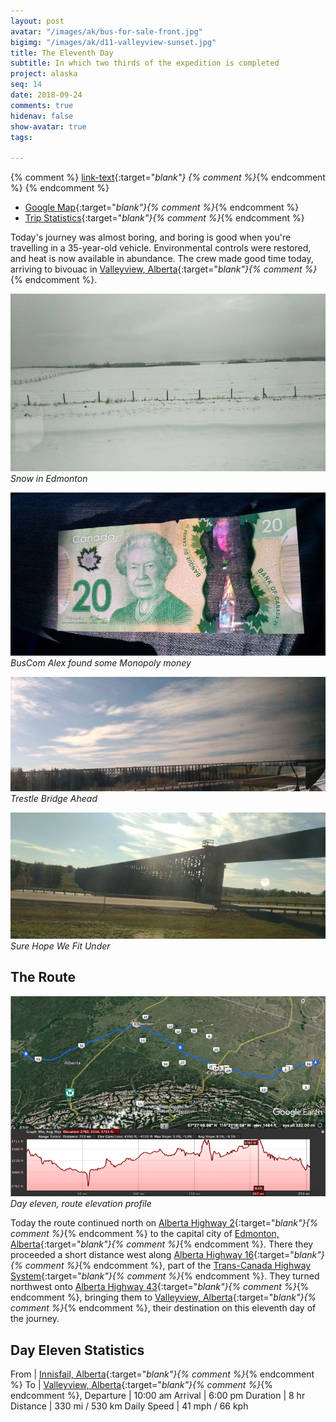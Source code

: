 ```yaml
---
layout: post
avatar: "/images/ak/bus-for-sale-front.jpg"
bigimg: "/images/ak/d11-valleyview-sunset.jpg"
title: The Eleventh Day
subtitle: In which two thirds of the expedition is completed
project: alaska
seq: 14
date: 2018-09-24
comments: true
hidenav: false
show-avatar: true
tags:

---
```


{% comment %}
[link-text](link-url){:target="_blank"}
{% comment %}_{% endcomment %}
{% endcomment %}


* [Google Map](https://drive.google.com/open?id=1QToP1iDFNB0dEk8pjlkAVyIr8ThzeEdh&usp=sharing){:target="_blank"}{% comment %}_{% endcomment %} 
* [Trip Statistics](https://docs.google.com/spreadsheets/d/10dU6wdnTdiuMCkSWJ2yGe1PNjGZWlgYcmZ_RCtjf--8/edit?usp=sharing){:target="_blank"}{% comment %}_{% endcomment %}

Today's journey was almost boring, and boring is good when you're travelling
in a 35-year-old vehicle. Environmental controls were restored, and heat is now
available in abundance. The crew made good time today, arriving to bivouac in
[Valleyview, Alberta](https://en.wikipedia.org/wiki/Valleyview,_Alberta){:target="_blank"}{% comment %}_{% endcomment %}.

![d11-edmonton-snow](/images/ak/d11-edmonton-snow.jpg)
*Snow in Edmonton*

![d11-found-money](/images/ak/d11-found-money.jpg)
*BusCom Alex found some Monopoly money*

![d11-sky-and-trestle](/images/ak/d11-sky-and-trestle.jpg)
*Trestle Bridge Ahead*

![d11-edmonton-trestle](/images/ak/d11-edmonton-trestle.jpg)
*Sure Hope We Fit Under*


## The Route

![d11-elevation](/images/ak/d11-elevation.png)
*Day eleven, route elevation profile*

Today the route continued north on 
[Alberta Highway 2](https://en.wikipedia.org/wiki/Alberta_Highway_4){:target="_blank"}{% comment %}_{% endcomment %}
to the capital city of 
[Edmonton, Alberta](https://en.wikipedia.org/wiki/Edmonton){:target="_blank"}{% comment %}_{% endcomment %}.
There they proceeded a short distance west along
[Alberta Highway 16](https://en.wikipedia.org/wiki/Alberta_Highway_16){:target="_blank"}{% comment %}_{% endcomment %},
part of the
[Trans-Canada Highway System](https://en.wikipedia.org/wiki/Trans-Canada_Highway){:target="_blank"}{% comment %}_{% endcomment %}.
They turned northwest onto 
[Alberta Highway 43](https://en.wikipedia.org/wiki/Alberta_Highway_43){:target="_blank"}{% comment %}_{% endcomment %},
bringing them to
[Valleyview, Alberta](https://en.wikipedia.org/wiki/Valleyview,_Alberta){:target="_blank"}{% comment %}_{% endcomment %},
their destination on this eleventh day of the journey.


## Day Eleven Statistics

From | [Innisfail, Alberta](https://en.wikipedia.org/wiki/Innisfail,_Alberta){:target="_blank"}{% comment %}_{% endcomment %}
To | [Valleyview, Alberta](https://en.wikipedia.org/wiki/Valleyview,_Alberta){:target="_blank"}{% comment %}_{% endcomment %},
Departure | 10:00 am 
Arrival | 6:00 pm 
Duration | 8 hr
Distance | 330 mi / 530 km
Daily Speed | 41 mph / 66 kph

